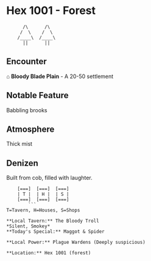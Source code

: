 # Hex 1001 - Forest
```
      /\      /\
     /  \    /  \
    /____\  /____\
      ||      ||
```

## Encounter

⌂ **Bloody Blade Plain** - A 20-50 settlement

## Notable Feature

Babbling brooks

## Atmosphere

Thick mist

## Denizen

Built from cob, filled with laughter.

```
    [===]  [===]  [===]
    | T |  | H |  | S |
    [===]  [===]  [===]
        ```
T=Tavern, H=Houses, S=Shops

**Local Tavern:** The Bloody Troll
*Silent, Smokey*
**Today's Special:** Maggot & Spider

**Local Power:** Plague Wardens (Deeply suspicious)

**Location:** Hex 1001 (forest)
